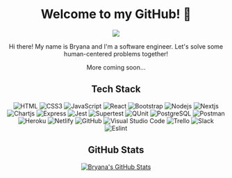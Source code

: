 <div align="center">
  <h1>
    Welcome to my GitHub! 👋
  </h1>
  <p>
    <a href="https://www.linkedin.com/in/bryanakitchen/" target="_blank">
      <img src=https://img.shields.io/badge/LinkedIn-blue?style=flat&logo=linkedin&labelColor=blue />
    </a>
  </p>
</div>

<div align="center">
<p>Hi there!  My name is Bryana and I'm a software engineer. Let's solve some human-centered problems together!</p>
<p>More coming soon...</p>
</div>

<div align="center">
  <h2>Tech Stack</h2>
  
  ![HTML](https://img.shields.io/badge/HTML-006466?logo=HTML5&logoColor=white)
  ![CSS3](https://img.shields.io/badge/CSS3-065A60?logo=css3&logoColor=white)
  ![JavaScript](https://img.shields.io/badge/JavaScript-0B525B?logo=javascript&logoColor=white)
  ![React](https://img.shields.io/badge/React-144552?logo=react&logoColor=white)
  ![Bootstrap](https://img.shields.io/badge/Bootstrap-212F45?logo=bootstrap&logoColor=white)
  ![Nodejs](https://img.shields.io/badge/Nodejs-312244?logo=Node.js&logoColor=white)
  ![Nextjs](https://img.shields.io/badge/Nextjs-3E1F47?logo=Next.js&logoColor=white)
  ![Chartjs](https://img.shields.io/badge/Chartjs-4B2555?logo=Chart.js&logoColor=white)
  ![Express](https://img.shields.io/badge/Express-4D194D?logo=Express&logoColor=white)
  ![Jest](https://img.shields.io/badge/Jest-5C1E5C?logo=jest&logoColor=white)
  ![Supertest](https://img.shields.io/badge/Supertest-7400B8?logo=supertest&logoColor=white)
  ![QUnit](https://img.shields.io/badge/QUnit-6930C3?logo=qunit&logoColor=white)
  ![PostgreSQL](https://img.shields.io/badge/PostgreSQL-5E60CE?logo=postgresql&logoColor=white)
  ![Postman](https://img.shields.io/badge/Postman-5390D9?logo=postman&logoColor=white)
  ![Heroku](https://img.shields.io/badge/Heroku-4EA8DE?logo=heroku&logoColor=white)
  ![Netlify](https://img.shields.io/badge/Netlify-48BFE3?logo=netlify&logoColor=white)
  ![GitHub](https://img.shields.io/badge/GitHub-56CFE1?logo=github&logoColor=white)
  ![Visual Studio Code](https://img.shields.io/badge/Visual%20Studio%20Code-64DFDF?logo=Visual%20Studio%20Code&logoColor=white)
  ![Trello](https://img.shields.io/badge/Trello-72EFDD?logo=Trello&logoColor=white)
  ![Slack](https://img.shields.io/badge/Slack-80FFDB?logo=Slack&logoColor=white)
  ![Eslint](https://img.shields.io/badge/ESLint-D6FFF3?logo=ESLint&logoColor=white)
  
</div>

<div align="center">
  <h2> 
    GitHub Stats
  </h2>
  <a href="https://github.com/bryanakitchen/bryanakitchen">
     <img align="center" src="https://github-readme-stats.vercel.app/api?username=bryanakitchen&theme=tokyonight&show_icons=true" alt="Bryana's GitHub Stats" />
  </a>
</div>
<!--
 ✨ Ideas ✨ 

Tech Stack
-->
